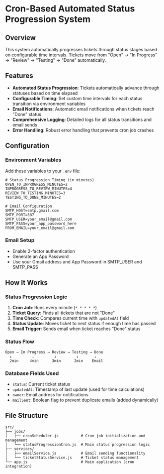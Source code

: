 # Cron-Based Automated Status Progression System

## Overview

This system automatically progresses tickets through status stages based on configurable time intervals. Tickets move from "Open" → "In Progress" → "Review" → "Testing" → "Done" automatically.

## Features

- **Automated Status Progression**: Tickets automatically advance through statuses based on time elapsed
- **Configurable Timing**: Set custom time intervals for each status transition via environment variables
- **Email Notifications**: Automatic email notifications when tickets reach "Done" status
- **Comprehensive Logging**: Detailed logs for all status transitions and email sends
- **Error Handling**: Robust error handling that prevents cron job crashes

## Configuration

### Environment Variables

Add these variables to your `.env` file:

```env
# Status Progression Timing (in minutes)
OPEN_TO_INPROGRESS_MINUTES=2
INPROGRESS_TO_REVIEW_MINUTES=4
REVIEW_TO_TESTING_MINUTES=3
TESTING_TO_DONE_MINUTES=2

# Email Configuration
SMTP_HOST=smtp.gmail.com
SMTP_PORT=587
SMTP_USER=your_email@gmail.com
SMTP_PASS=your_app_password_here
FROM_EMAIL=your_email@gmail.com
```

### Email Setup

   - Enable 2-factor authentication
   - Generate an App Password
   - Use your Gmail address and App Password in SMTP_USER and SMTP_PASS

## How It Works

### Status Progression Logic

1. **Cron Job**: Runs every minute (`* * * * *`)
2. **Ticket Query**: Finds all tickets that are not "Done"
3. **Time Check**: Compares current time with `updatedAt` field
4. **Status Update**: Moves ticket to next status if enough time has passed
5. **Email Trigger**: Sends email when ticket reaches "Done" status

### Status Flow

```
Open → In Progress → Review → Testing → Done
  ↓         ↓         ↓         ↓       ↓
  2min     4min      3min      2min    Email
```

### Database Fields Used

- `status`: Current ticket status
- `updatedAt`: Timestamp of last update (used for time calculations)
- `owner`: Email address for notifications
- `mailSent`: Boolean flag to prevent duplicate emails (added dynamically)

## File Structure

```
src/
├── jobs/
│   ├── cronScheduler.js          # Cron job initialization and management
│   └── statusProgressionCron.js  # Main status progression logic
├── services/
│   ├── emailService.js           # Email sending functionality
│   └── ticketStatusService.js    # Ticket status management
└── app.js                        # Main application (cron integration)
```
